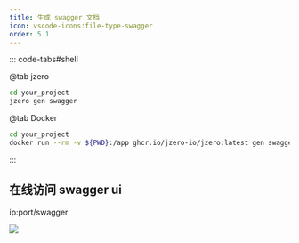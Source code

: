 ```yaml
---
title: 生成 swagger 文档
icon: vscode-icons:file-type-swagger
order: 5.1
---
```


::: code-tabs#shell

@tab jzero

```bash
cd your_project
jzero gen swagger
```

@tab Docker
```bash
cd your_project
docker run --rm -v ${PWD}:/app ghcr.io/jzero-io/jzero:latest gen swagger
```
:::

## 在线访问 swagger ui

ip:port/swagger

![](https://oss.jaronnie.com/image-20240731134511973.png)